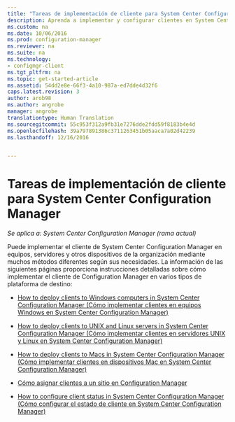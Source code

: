```yaml
---
title: "Tareas de implementación de cliente para System Center Configuration Manager | Microsoft Docs"
description: Aprenda a implementar y configurar clientes en System Center Configuration Manager.
ms.custom: na
ms.date: 10/06/2016
ms.prod: configuration-manager
ms.reviewer: na
ms.suite: na
ms.technology:
- configmgr-client
ms.tgt_pltfrm: na
ms.topic: get-started-article
ms.assetid: 54dd2e8e-66f3-4a10-987a-ed7dde4d32f6
caps.latest.revision: 3
author: arob98
ms.author: angrobe
manager: angrobe
translationtype: Human Translation
ms.sourcegitcommit: 55c953f312a9fb31e7276dde2fdd59f8183b4e4d
ms.openlocfilehash: 39a797891386c3711263451b05aaca7a02d42239
ms.lasthandoff: 12/16/2016


---
```

# <a name="client-deployment-tasks-for-system-center-configuration-manager"></a>Tareas de implementación de cliente para System Center Configuration Manager

*Se aplica a: System Center Configuration Manager (rama actual)*

Puede implementar el cliente de System Center Configuration Manager en equipos, servidores y otros dispositivos de la organización mediante muchos métodos diferentes según sus necesidades. La información de las siguientes páginas proporciona instrucciones detalladas sobre cómo implementar el cliente de Configuration Manager en varios tipos de plataforma de destino:  

-   [How to deploy clients to Windows computers in System Center Configuration Manager (Cómo implementar clientes en equipos Windows en System Center Configuration Manager)](../../../core/clients/deploy/deploy-clients-to-windows-computers.md)  

-   [How to deploy clients to UNIX and Linux servers in System Center Configuration Manager (Cómo implementar clientes en servidores UNIX y Linux en System Center Configuration Manager)](../../../core/clients/deploy/deploy-clients-to-unix-and-linux-servers.md)  

-   [How to deploy clients to Macs in System Center Configuration Manager (Cómo implementar clientes en dispositivos Mac en System Center Configuration Manager)](../../../core/clients/deploy/deploy-clients-to-macs.md)  

-   [Cómo asignar clientes a un sitio en Configuration Manager](../../../core/clients/deploy/assign-clients-to-a-site.md)  

-   [How to configure client status in System Center Configuration Manager (Cómo configurar el estado de cliente en System Center Configuration Manager)](../../../core/clients/deploy/configure-client-status.md)  

